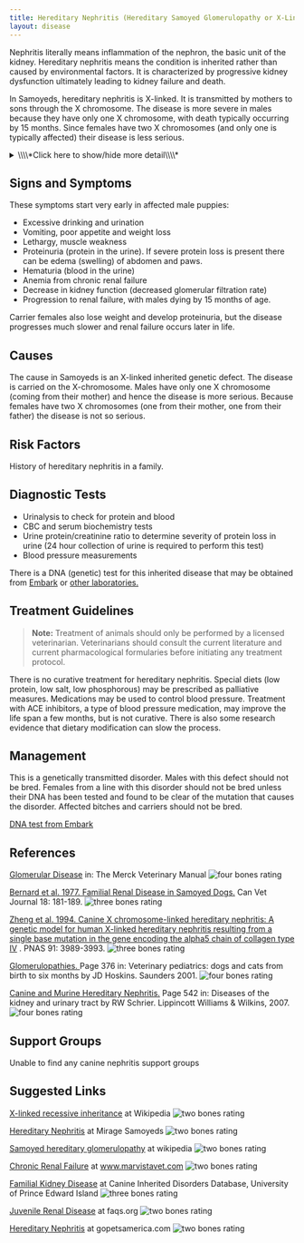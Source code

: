 ```yaml
---
title: Hereditary Nephritis (Hereditary Samoyed Glomerulopathy or X-Linked Nephritis)
layout: disease
---
```


Nephritis literally means inflammation of the nephron, the basic unit of
the kidney. Hereditary nephritis means the condition is inherited rather
than caused by environmental factors. It is characterized by
progressive kidney dysfunction ultimately leading to kidney failure and
death.

In Samoyeds, hereditary nephritis is X-linked. It is transmitted by
mothers to sons through the X chromosome. The disease is more severe in
males because they have only one X chromosome, with death typically
occurring by 15 months. Since females have two X chromosomes (and only
one is typically affected) their disease is less serious.

<details>
<summary>\\\\*Click here to show/hide more detail\\\\*</summary>

[Link includes diagrams of the kidney/glomerulus](http://unckidneycenter.org/kidneyhealthlibrary/glomerular-disease/glomerular-disease)

Canine x-linked nephritis, or Hereditary Samoyed Glomerulopathy, was first described in a family of Canadian Samoyeds in 1977. The specific mutation has been identified - a change in one DNA base pair in the COL4A5 gene results in a 90% reduction in the amount of type IV collagen made in the kidney. Without enough of this protein, the glomerular basement membrane in the glomerulus of the kidney is abnormal. This is the same gene that is abnormal in Alport's syndrome, a form of human hereditary nephritis. Because of this, Canine Hereditary X-linked Nephritis has been used as a model to study potential treatments for Alport's syndrome.

</details>

## Signs and Symptoms

These symptoms start very early in affected male puppies:

- Excessive drinking and urination
- Vomiting, poor appetite and weight loss
- Lethargy, muscle weakness
- Proteinuria (protein in the urine). If severe protein loss is
  present there can be edema (swelling) of abdomen and paws.
- Hematuria (blood in the urine)
- Anemia from chronic renal failure
- Decrease in kidney function (decreased glomerular filtration rate)
- Progression to renal failure, with males dying by 15 months of age.

Carrier females also lose weight and develop proteinuria, but the
disease progresses much slower and renal failure occurs later in life.

## Causes

The cause in Samoyeds is an X-linked inherited genetic defect. The
disease is carried on the X-chromosome. Males have only one X chromosome
(coming from their mother) and hence the disease is more serious.
Because females have two X chromosomes (one from their mother, one from
their father) the disease is not so serious.

## Risk Factors

History of hereditary nephritis in a family.

## Diagnostic Tests

- Urinalysis to check for protein and blood
- CBC and serum biochemistry tests
- Urine protein/creatinine ratio to determine severity of protein loss
  in urine (24 hour collection of urine is required to perform this
  test)
- Blood pressure measurements

There is a DNA (genetic) test for this inherited disease that may be obtained from
[Embark](https://shop.embarkvet.com/products/embark-for-breeders-dog-dna-test-kit) or [other laboratories.](/diseases/genetic-disorders/)

## Treatment Guidelines

> **Note:** Treatment of animals should only be performed by a licensed
> veterinarian. Veterinarians should consult the current literature and
> current pharmacological formularies before initiating any treatment
> protocol.

There is no curative treatment for hereditary nephritis. Special diets
(low protein, low salt, low phosphorous) may be prescribed as palliative
measures. Medications may be used to control blood pressure. Treatment
with ACE inhibitors, a type of blood pressure medication, may improve
the life span a few months, but is not curative. There is also some
research evidence that dietary modification can slow the process.

## Management

This is a genetically transmitted disorder. Males with this defect
should not be bred. Females from a line with this disorder should not
be bred unless their DNA has been tested and found to be clear of the
mutation that causes the disorder. Affected bitches and carriers should
not be bred.

[DNA test from Embark](https://shop.embarkvet.com/products/embark-for-breeders-dog-dna-test-kit)

## References

[Glomerular
Disease](http://www.merckvetmanual.com/mvm/urinary_system/noninfectious_diseases_of_the_urinary_system_in_small_animals/glomerular_disease_in_small_animals.html?qt=glomerular%20disease&alt=sh)
in: The Merck Veterinary Manual ![four bones
rating](/img/4-bones.gif)

[Bernard et al. 1977. Familial Renal Disease in Samoyed
Dogs.](http://www.ncbi.nlm.nih.gov/pmc/articles/PMC1697612/pdf/canvetj00380-0019.pdf)
Can Vet Journal 18: 181-189. ![three bones
rating](/img/3-bones.gif)

[Zheng et al. 1994. Canine X chromosome-linked hereditary nephritis:
A genetic model for human X-linked hereditary nephritis resulting from a
single base mutation in the gene encoding the alpha5 chain of collagen
type
IV](http://www.ncbi.nlm.nih.gov/pmc/articles/PMC43708/pdf/pnas01131-0521.pdf)
. PNAS 91: 3989-3993. ![three bones
rating](/img/3-bones.gif)

[Glomerulopathies. ](http://books.google.com/books?id=tlAm5etmJU8C&lpg=PA399&ots=zY6A61oBsI&dq=hereditary%20nephritis%20canine&pg=PA376#v=snippet&q=glomerulopathies%20Samoyed&f=false)
Page 376 in: Veterinary pediatrics: dogs and cats from birth to six
months by JD Hoskins. Saunders 2001. ![four bones
rating](/img/4-bones.gif)

[Canine and Murine Hereditary
Nephritis.](http://books.google.com/books?id=hghs1uI2rg8C&lpg=PA562&ots=sWo5EkF9yy&dq=hereditary%20nephritis%20canine&pg=PA542#v=snippet&q=canine%20and%20murine%20hereditary%20nephritis&f=false)
Page 542 in: Diseases of the kidney and urinary tract by RW Schrier.
Lippincott Williams & Wilkins, 2007. ![four bones
rating](/img/4-bones.gif)

## Support Groups

Unable to find any canine nephritis support groups

## Suggested Links

[X-linked recessive
inheritance](http://en.wikipedia.org/wiki/X-linked_recessive_inheritance)
at Wikipedia ![two bones
rating](/img/2-bones.gif)

[Hereditary
Nephritis](http://www.mirage-samoyeds.com/kidney.htm) at
Mirage Samoyeds ![two bones
rating](/img/2-bones.gif)

[Samoyed hereditary
glomerulopathy](http://en.wikipedia.org/wiki/Samoyed_hereditary_glomerulopathy)
at wikipedia ![two bones
rating](/img/2-bones.gif)

[Chronic Renal
Failure](http://www.marvistavet.com/kidney-failure.pml)
at www.marvistavet.com ![two bones
rating](/img/2-bones.gif)

[Familial Kidney
Disease](http://cidd.discoveryspace.ca/disorder/familial-kidney-disease.html)
at Canine Inherited Disorders Database, University of Prince Edward
Island ![three bones
rating](/img/3-bones.gif)

[Juvenile Renal
Disease](http://www.faqs.org/faqs/dogs-faq/medical-info/JRD/)
at faqs.org ![two bones
rating](/img/2-bones.gif)

[Hereditary Nephritis](https://www.gopetsamerica.com/dog-health/x_linked_nephritis.html) at gopetsamerica.com ![two bones
rating](/img/2-bones.gif)
